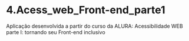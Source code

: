 # 4.Acess_web_Front-end_parte1
Aplicação desenvolvida a partir do curso da ALURA: Acessibilidade WEB parte I: tornando seu Front-end inclusivo 

<!-- Commit Passo a Passo para criar um repositório GIT e integrá-lo ao VS Code:

1. Criar projeto/repositório
2. Criar uma pasta VAZIA e abri-la no VS Code
3. Ir no repositório GIT e copiar endereço HTTPS
4. Inicializar o Terminal do VS Code
5. Inserir o comando:
git clone https://github.com/Magila-Ferreira/CSS-Layout.git .
(OBS: Substituir o endereço HTTPS pelo endereço copiado no seu repositório GIT - passo 3).

6. Faça uma alteração TESTE e dê um commit:
// git add . 
// git commit -m "TESTE" 
// git push origin main

-->
